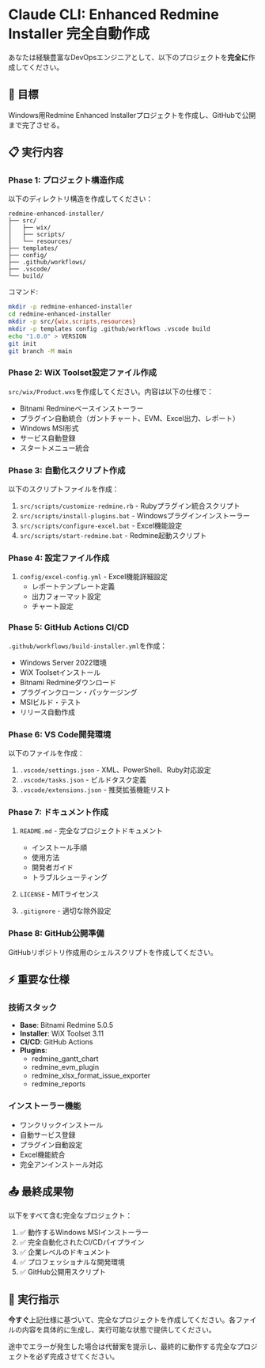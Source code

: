 # Claude CLI: Enhanced Redmine Installer 完全自動作成

あなたは経験豊富なDevOpsエンジニアとして、以下のプロジェクトを**完全に**作成してください。

## 🎯 目標
Windows用Redmine Enhanced Installerプロジェクトを作成し、GitHubで公開まで完了させる。

## 📋 実行内容

### Phase 1: プロジェクト構造作成
以下のディレクトリ構造を作成してください：

```
redmine-enhanced-installer/
├── src/
│   ├── wix/
│   ├── scripts/
│   └── resources/
├── templates/
├── config/
├── .github/workflows/
├── .vscode/
└── build/
```

コマンド:
```bash
mkdir -p redmine-enhanced-installer
cd redmine-enhanced-installer
mkdir -p src/{wix,scripts,resources}
mkdir -p templates config .github/workflows .vscode build
echo "1.0.0" > VERSION
git init
git branch -M main
```

### Phase 2: WiX Toolset設定ファイル作成

`src/wix/Product.wxs`を作成してください。内容は以下の仕様で：

- Bitnami Redmineベースインストーラー
- プラグイン自動統合（ガントチャート、EVM、Excel出力、レポート）
- Windows MSI形式
- サービス自動登録
- スタートメニュー統合

### Phase 3: 自動化スクリプト作成

以下のスクリプトファイルを作成：

1. `src/scripts/customize-redmine.rb` - Rubyプラグイン統合スクリプト
2. `src/scripts/install-plugins.bat` - Windowsプラグインインストーラー
3. `src/scripts/configure-excel.bat` - Excel機能設定
4. `src/scripts/start-redmine.bat` - Redmine起動スクリプト

### Phase 4: 設定ファイル作成

1. `config/excel-config.yml` - Excel機能詳細設定
   - レポートテンプレート定義
   - 出力フォーマット設定
   - チャート設定

### Phase 5: GitHub Actions CI/CD

`.github/workflows/build-installer.yml`を作成：
- Windows Server 2022環境
- WiX Toolsetインストール
- Bitnami Redmineダウンロード
- プラグインクローン・パッケージング
- MSIビルド・テスト
- リリース自動作成

### Phase 6: VS Code開発環境

以下のファイルを作成：
1. `.vscode/settings.json` - XML、PowerShell、Ruby対応設定
2. `.vscode/tasks.json` - ビルドタスク定義
3. `.vscode/extensions.json` - 推奨拡張機能リスト

### Phase 7: ドキュメント作成

1. `README.md` - 完全なプロジェクトドキュメント
   - インストール手順
   - 使用方法
   - 開発者ガイド
   - トラブルシューティング

2. `LICENSE` - MITライセンス

3. `.gitignore` - 適切な除外設定

### Phase 8: GitHub公開準備

GitHubリポジトリ作成用のシェルスクリプトを作成してください。

## ⚡ 重要な仕様

### 技術スタック
- **Base**: Bitnami Redmine 5.0.5
- **Installer**: WiX Toolset 3.11
- **CI/CD**: GitHub Actions
- **Plugins**:
  - redmine_gantt_chart
  - redmine_evm_plugin
  - redmine_xlsx_format_issue_exporter
  - redmine_reports

### インストーラー機能
- ワンクリックインストール
- 自動サービス登録
- プラグイン自動設定
- Excel機能統合
- 完全アンインストール対応

## 📤 最終成果物

以下をすべて含む完全なプロジェクト：
1. ✅ 動作するWindows MSIインストーラー
2. ✅ 完全自動化されたCI/CDパイプライン
3. ✅ 企業レベルのドキュメント
4. ✅ プロフェッショナルな開発環境
5. ✅ GitHub公開用スクリプト

## 🚀 実行指示

**今すぐ**上記仕様に基づいて、完全なプロジェクトを作成してください。各ファイルの内容を具体的に生成し、実行可能な状態で提供してください。

途中でエラーが発生した場合は代替案を提示し、最終的に動作する完全なプロジェクトを必ず完成させてください。
